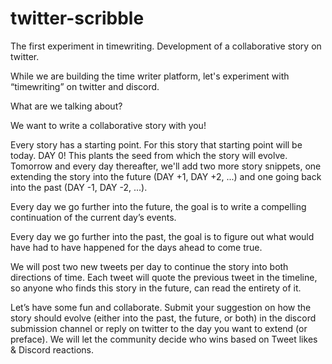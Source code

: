 # twitter-scribble
The first experiment in timewriting. Development of a collaborative story on twitter. 

While we are building the time writer platform, let's experiment with “timewriting” on twitter and discord. 

What are we talking about?

We want to write a collaborative story with you! 

Every story has a starting point. For this story that starting point will be today. DAY 0! This plants the seed from which the story will evolve. Tomorrow and every day thereafter, we'll add two more story snippets, one extending the story into the future (DAY +1, DAY +2, ...) and one going back into the past (DAY -1, DAY -2, ...). 

Every day we go further into the future, the goal is to write a compelling continuation of the current day’s events.

Every day we go further into the past, the goal is to figure out what would have had to have happened for the days ahead to come true. 

We will post two new tweets per day to continue the story into both directions of time. Each tweet will quote the previous tweet in the timeline, so anyone who finds this story in the future, can read the entirety of it.

Let’s have some fun and collaborate. Submit your suggestion on how the story should evolve (either into the past, the future, or both) in the discord submission channel or reply on twitter to the day you want to extend (or preface). We will let the community decide who wins based on Tweet likes & Discord reactions.
